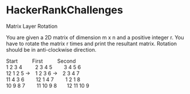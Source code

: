 # HackerRankChallenges

Matrix Layer Rotation

You are given a 2D matrix of dimension m x n and a positive integer r. You have to rotate the matrix r times and print the resultant matrix. Rotation should be in anti-clockwise direction. 

Start &emsp; &emsp; First &emsp; &emsp; Second <br>
 1 2 3 4 &emsp; &emsp;2 3 4 5&emsp; &emsp;3  4  5  6 <br>
12 1 2 5 ->&emsp;1 2 3 6 ->&emsp;2 3 4 7 <br> 
11 4 3 6&emsp; &emsp;12 1 4 7&emsp; &emsp;1 2 1 8 <br>
10 9 8 7 &emsp;&emsp;11 10 9 8&emsp;&emsp;12 11 10  9 <br>
